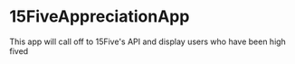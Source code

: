 # 15FiveAppreciationApp
This app will call off to 15Five's API and display users who have been high fived 
